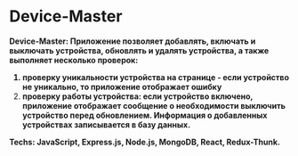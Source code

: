 # Device-Master

<b> Device-Master: Приложение позволяет добавлять, включать и выключать устройства, обновлять и удалять устройства, а также выполняет несколько проверок: 
  1) проверку уникальности устройства на странице - если устройство не уникально, то приложение отображает ошибку 
  2) проверку работы устройства: если устройство включено, приложение отображает сообщение о необходимости выключить устройство перед обновлением. Информация о добавленных устройствах записывается в базу данных.
  </b> <br />
  
 <b>
Techs: JavaScript, Express.js, Node.js, MongoDB, React, Redux-Thunk.
 </b> <br /> 
